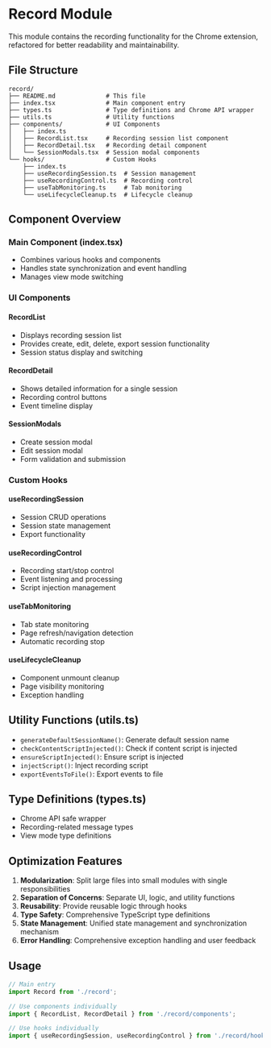 # Record Module

This module contains the recording functionality for the Chrome extension, refactored for better readability and maintainability.

## File Structure

```
record/
├── README.md              # This file
├── index.tsx              # Main component entry
├── types.ts               # Type definitions and Chrome API wrapper
├── utils.ts               # Utility functions
├── components/            # UI Components
│   ├── index.ts
│   ├── RecordList.tsx     # Recording session list component
│   ├── RecordDetail.tsx   # Recording detail component
│   └── SessionModals.tsx  # Session modal components
└── hooks/                 # Custom Hooks
    ├── index.ts
    ├── useRecordingSession.ts  # Session management
    ├── useRecordingControl.ts  # Recording control
    ├── useTabMonitoring.ts     # Tab monitoring
    └── useLifecycleCleanup.ts  # Lifecycle cleanup
```

## Component Overview

### Main Component (index.tsx)
- Combines various hooks and components
- Handles state synchronization and event handling
- Manages view mode switching

### UI Components

#### RecordList
- Displays recording session list
- Provides create, edit, delete, export session functionality
- Session status display and switching

#### RecordDetail  
- Shows detailed information for a single session
- Recording control buttons
- Event timeline display

#### SessionModals
- Create session modal
- Edit session modal
- Form validation and submission

### Custom Hooks

#### useRecordingSession
- Session CRUD operations
- Session state management
- Export functionality

#### useRecordingControl
- Recording start/stop control
- Event listening and processing
- Script injection management

#### useTabMonitoring
- Tab state monitoring
- Page refresh/navigation detection
- Automatic recording stop

#### useLifecycleCleanup
- Component unmount cleanup
- Page visibility monitoring
- Exception handling

## Utility Functions (utils.ts)

- `generateDefaultSessionName()`: Generate default session name
- `checkContentScriptInjected()`: Check if content script is injected
- `ensureScriptInjected()`: Ensure script is injected
- `injectScript()`: Inject recording script
- `exportEventsToFile()`: Export events to file

## Type Definitions (types.ts)

- Chrome API safe wrapper
- Recording-related message types
- View mode type definitions

## Optimization Features

1. **Modularization**: Split large files into small modules with single responsibilities
2. **Separation of Concerns**: Separate UI, logic, and utility functions
3. **Reusability**: Provide reusable logic through hooks
4. **Type Safety**: Comprehensive TypeScript type definitions
5. **State Management**: Unified state management and synchronization mechanism
6. **Error Handling**: Comprehensive exception handling and user feedback

## Usage

```typescript
// Main entry
import Record from './record';

// Use components individually
import { RecordList, RecordDetail } from './record/components';

// Use hooks individually
import { useRecordingSession, useRecordingControl } from './record/hooks';
``` 